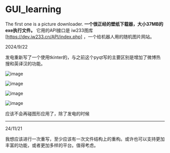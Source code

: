 # GUI_learning
The first one is a picture downloader.
**一个很正经的壁纸下载器，大小37MB的exe执行文件。**
它用的API接口是 iw233图库[https://dev.iw233.cn/API/index.php] ，一个给机器人用的随机图片网站。

2024/9/22

发电重新写了一个使用tkinter的，与之前这个pyqt写的主要区别是增加了微博热搜和英译汉的功能。

![image](https://github.com/user-attachments/assets/f910ca2a-0cf9-4516-8808-07cf0f5d5501)

![image](https://github.com/user-attachments/assets/25153c92-57ab-4e03-8e7c-eb996f8db099)

![image](https://github.com/user-attachments/assets/ab222e84-7f86-4bf7-9ed5-2afd0731e74d)

![image](https://github.com/user-attachments/assets/2c500b65-81dd-4016-8cec-a4b6147711c8)

应该不会再碰图形应用了，除了发电的时候

---

24/11/21

我想应该进行一次重写，至少应该有一次文件结构上的重构。或许也可以支持更加丰富的功能，或者更加多样的平台。值得考虑。
